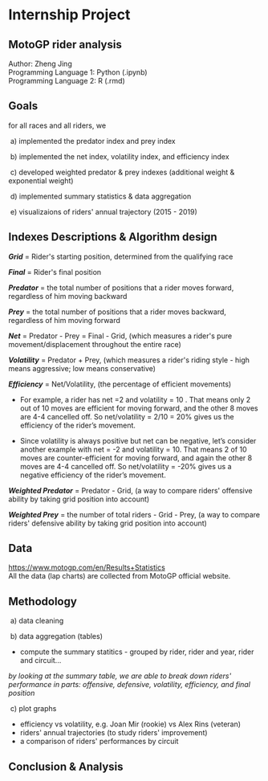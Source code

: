 # Internship Project <br>
## MotoGP rider analysis

Author: Zheng Jing <br>
Programming Language 1: Python (.ipynb) <br>
Programming Language 2: R (.rmd) <br>

## Goals

for all races and all riders, we

​ a) implemented the predator index and prey index

​ b) implemented the net index, volatility index, and efficiency index

​ c) developed weighted predator & prey indexes (additional weight & exponential weight)

​ d) implemented summary statistics & data aggregation

​ e) visualizaions of riders' annual trajectory (2015 - 2019)

## Indexes Descriptions & Algorithm design


***Grid*** = Rider's starting position, determined from the qualifying race

***Final*** = Rider's final position

***Predator*** = the total number of positions that a rider moves forward, regardless of him moving backward

***Prey*** = the total number of positions that a rider moves backward, regardless of him moving forward

***Net*** = Predator - Prey = Final - Grid, (which measures a rider's pure movement/displacement throughout the entire race)

***Volatility*** = Predator + Prey, (which measures a rider's riding style - high means aggressive; low means conservative)

***Efficiency*** = Net/Volatility, (the percentage of efficient movements)

- For example, a rider has net =2 and volatility = 10 . That means only 2 out of 10 moves are efficient for moving forward, and the other 8 moves are 4-4 cancelled off. So net/volatility = 2/10 = 20% gives us the efficiency of the rider’s movement.

- Since volatility is always positive but net can be negative, let’s consider another example with net = -2 and volatility = 10. That means 2 of 10 moves are counter-efficient for moving forward, and again the other 8 moves are 4-4 cancelled off. So net/volatility = -20% gives us a negative efficiency of the rider’s movement.

***Weighted Predator*** = Predator - Grid, (a way to compare riders' offensive ability by taking grid position into account)

***Weighted Prey*** = the number of total riders - Grid - Prey, (a way to compare riders' defensive ability by taking grid position into account)


## Data
https://www.motogp.com/en/Results+Statistics <br>
All the data (lap charts) are collected from MotoGP official website. <br>


## Methodology

​ a) data cleaning 

​ b) data aggregation (tables) <br>

- compute the summary statitics - grouped by rider, rider and year, rider and circuit...

*by looking at the summary table, we are able to break down riders' performance in parts: offensive, defensive, volatility, efficiency, and final position*

​ c) plot graphs <br>
 
- efficiency vs volatility, e.g. Joan Mir (rookie) vs Alex Rins (veteran) <br>
- riders' annual trajectories (to study riders' improvement)
- a comparison of riders' performances by circuit <br>

## Conclusion & Analysis

